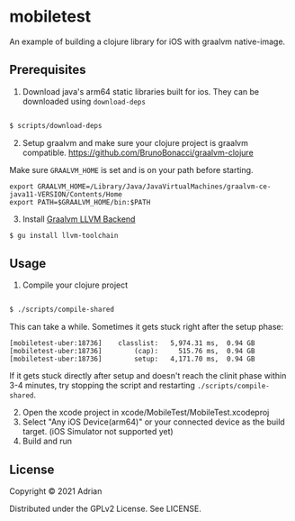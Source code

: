 # mobiletest

An example of building a clojure library for iOS with graalvm native-image.

## Prerequisites

1. Download java's arm64 static libraries built for ios. They can be downloaded using `download-deps`

```sh

$ scripts/download-deps
```

2. Setup graalvm and make sure your clojure project is graalvm compatible. https://github.com/BrunoBonacci/graalvm-clojure

Make sure `GRAALVM_HOME` is set and is on your path before starting.

```
export GRAALVM_HOME=/Library/Java/JavaVirtualMachines/graalvm-ce-java11-VERSION/Contents/Home
export PATH=$GRAALVM_HOME/bin:$PATH
```

3. Install [Graalvm LLVM Backend](https://www.graalvm.org/reference-manual/native-image/LLVMBackend/)

```sh
$ gu install llvm-toolchain
```

## Usage

1. Compile your clojure project

```sh

$ ./scripts/compile-shared

```
This can take a while. Sometimes it gets stuck right after the setup phase:
```
[mobiletest-uber:18736]    classlist:   5,974.31 ms,  0.94 GB
[mobiletest-uber:18736]        (cap):     515.76 ms,  0.94 GB
[mobiletest-uber:18736]        setup:   4,171.70 ms,  0.94 GB
```
If it gets stuck directly after setup and doesn't reach the clinit phase within 3-4 minutes, try stopping the script and restarting `./scripts/compile-shared`.

2. Open the xcode project in xcode/MobileTest/MobileTest.xcodeproj  
3. Select "Any iOS Device(arm64)" or your connected device as the build target. (iOS Simulator not supported yet)
4. Build and run


## License

Copyright © 2021 Adrian

Distributed under the GPLv2 License. See LICENSE.
